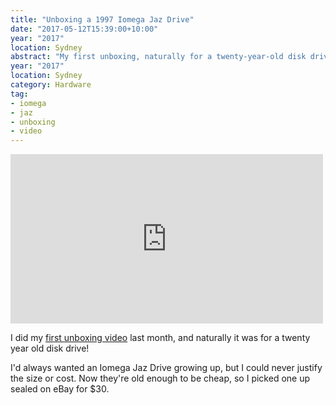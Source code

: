 ```yaml
---
title: "Unboxing a 1997 Iomega Jaz Drive"
date: "2017-05-12T15:39:00+10:00"
year: "2017"
location: Sydney
abstract: "My first unboxing, naturally for a twenty-year-old disk drive!"
year: "2017"
location: Sydney
category: Hardware
tag:
- iomega
- jaz
- unboxing
- video
---
```

<p></p>

<iframe src="https://player.vimeo.com/video/217124964" style="width:500px; height:271px; border:0"></iframe>

I did my [first unboxing video] last month, and naturally it was for a twenty year old disk drive!

I'd always wanted an Iomega Jaz Drive growing up, but I could never justify the size or cost. Now they're old enough to be cheap, so I picked one up sealed on eBay for $30.

[first unboxing video]: https://vimeo.com/217124964

